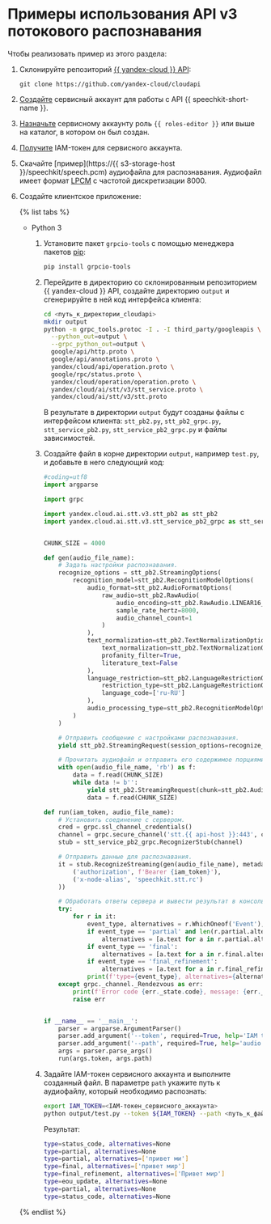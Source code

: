 # Примеры использования API v3 потокового распознавания

Чтобы реализовать пример из этого раздела:

1. Склонируйте репозиторий [{{ yandex-cloud }} API](https://github.com/yandex-cloud/cloudapi):

    ```
    git clone https://github.com/yandex-cloud/cloudapi
    ```

1. [Создайте](../../../iam/operations/sa/create.md) сервисный аккаунт для работы с API {{ speechkit-short-name }}.
1. [Назначьте](../../../iam/operations/sa/assign-role-for-sa.md) сервисному аккаунту роль `{{ roles-editor }}` или выше на каталог, в котором он был создан.
1. [Получите](../../../iam/operations/iam-token/create-for-sa.md) IAM-токен для сервисного аккаунта.
1. Скачайте [пример](https://{{ s3-storage-host }}/speechkit/speech.pcm) аудиофайла для распознавания. Аудиофайл имеет формат [LPCM](https://ru.wikipedia.org/wiki/Импульсно-кодовая_модуляция) с частотой дискретизации 8000.
1. Создайте клиентское приложение:

    {% list tabs %}

    - Python 3

      1. Установите пакет `grpcio-tools` с помощью менеджера пакетов [pip](https://pip.pypa.io/en/stable/):

          ```bash
          pip install grpcio-tools
          ```

      1. Перейдите в директорию со склонированным репозиторием {{ yandex-cloud }} API, создайте директорию `output` и сгенерируйте в ней код интерфейса клиента:

          ```bash
          cd <путь_к_директории_cloudapi>
          mkdir output
          python -m grpc_tools.protoc -I . -I third_party/googleapis \
            --python_out=output \
            --grpc_python_out=output \
            google/api/http.proto \
            google/api/annotations.proto \
            yandex/cloud/api/operation.proto \
            google/rpc/status.proto \
            yandex/cloud/operation/operation.proto \
            yandex/cloud/ai/stt/v3/stt_service.proto \
            yandex/cloud/ai/stt/v3/stt.proto
          ```

          В результате в директории `output` будут созданы файлы с интерфейсом клиента: `stt_pb2.py`, `stt_pb2_grpc.py`, `stt_service_pb2.py`, `stt_service_pb2_grpc.py` и файлы зависимостей.

      1. Создайте файл в корне директории `output`, например `test.py`, и добавьте в него следующий код:

          ```python
          #coding=utf8
          import argparse

          import grpc

          import yandex.cloud.ai.stt.v3.stt_pb2 as stt_pb2
          import yandex.cloud.ai.stt.v3.stt_service_pb2_grpc as stt_service_pb2_grpc


          CHUNK_SIZE = 4000

          def gen(audio_file_name):
              # Задать настройки распознавания.
              recognize_options = stt_pb2.StreamingOptions(
                  recognition_model=stt_pb2.RecognitionModelOptions(
                      audio_format=stt_pb2.AudioFormatOptions(
                          raw_audio=stt_pb2.RawAudio(
                              audio_encoding=stt_pb2.RawAudio.LINEAR16_PCM,
                              sample_rate_hertz=8000,
                              audio_channel_count=1
                          )
                      ),
                      text_normalization=stt_pb2.TextNormalizationOptions(
                          text_normalization=stt_pb2.TextNormalizationOptions.TEXT_NORMALIZATION_ENABLED,
                          profanity_filter=True,
                          literature_text=False
                      ),
                      language_restriction=stt_pb2.LanguageRestrictionOptions(
                          restriction_type=stt_pb2.LanguageRestrictionOptions.WHITELIST,
                          language_code=['ru-RU']
                      ),
                      audio_processing_type=stt_pb2.RecognitionModelOptions.REAL_TIME
                  )
              )

              # Отправить сообщение с настройками распознавания.
              yield stt_pb2.StreamingRequest(session_options=recognize_options)

              # Прочитать аудиофайл и отправить его содержимое порциями.
              with open(audio_file_name, 'rb') as f:
                  data = f.read(CHUNK_SIZE)
                  while data != b'':
                      yield stt_pb2.StreamingRequest(chunk=stt_pb2.AudioChunk(data=data))
                      data = f.read(CHUNK_SIZE)

          def run(iam_token, audio_file_name):
              # Установить соединение с сервером.
              cred = grpc.ssl_channel_credentials()
              channel = grpc.secure_channel('stt.{{ api-host }}:443', cred)
              stub = stt_service_pb2_grpc.RecognizerStub(channel)

              # Отправить данные для распознавания.
              it = stub.RecognizeStreaming(gen(audio_file_name), metadata=(
                  ('authorization', f'Bearer {iam_token}'),
                  ('x-node-alias', 'speechkit.stt.rc')
              ))

              # Обработать ответы сервера и вывести результат в консоль.
              try:
                  for r in it:
                      event_type, alternatives = r.WhichOneof('Event'), None
                      if event_type == 'partial' and len(r.partial.alternatives) > 0:
                          alternatives = [a.text for a in r.partial.alternatives]
                      if event_type == 'final':
                          alternatives = [a.text for a in r.final.alternatives]
                      if event_type == 'final_refinement':
                          alternatives = [a.text for a in r.final_refinement.normalized_text.alternatives]
                      print(f'type={event_type}, alternatives={alternatives}')
              except grpc._channel._Rendezvous as err:
                  print(f'Error code {err._state.code}, message: {err._state.details}')
                  raise err


          if __name__ == '__main__':
              parser = argparse.ArgumentParser()
              parser.add_argument('--token', required=True, help='IAM token')
              parser.add_argument('--path', required=True, help='audio file path')
              args = parser.parse_args()
              run(args.token, args.path)

          ```
   
      1. Задайте IAM-токен сервисного аккаунта и выполните созданный файл. В параметре `path` укажите путь к аудиофайлу, который необходимо распознать:

          ```bash
          export IAM_TOKEN=<IAM-токен_сервисного_аккаунта>
          python output/test.py --token ${IAM_TOKEN} --path <путь_к_файлу_speech.pcm>
          ```

          Результат:

          ```bash
          type=status_code, alternatives=None
          type=partial, alternatives=None
          type=partial, alternatives=['привет ми']
          type=final, alternatives=['привет мир']
          type=final_refinement, alternatives=['Привет мир']
          type=eou_update, alternatives=None
          type=partial, alternatives=None
          type=status_code, alternatives=None
          ```
   
    {% endlist %}